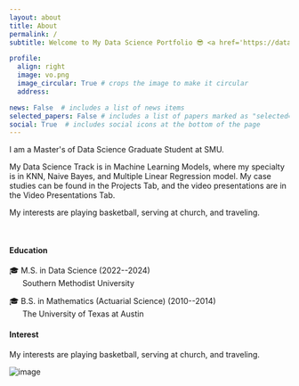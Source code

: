 ```yaml
---
layout: about
title: About
permalink: /
subtitle: Welcome to My Data Science Portfolio 😎 <a href='https://datascience.smu.edu/'>Southern Methodist University</a>

profile:
  align: right
  image: vo.png
  image_circular: True # crops the image to make it circular
  address: 

news: False  # includes a list of news items
selected_papers: False # includes a list of papers marked as "selected={true}"
social: True  # includes social icons at the bottom of the page
---
```


I am a Master's of Data Science Graduate Student at SMU.

My Data Science Track is in Machine Learning Models, where my specialty is in KNN, Naive Bayes, and Multiple Linear Regression model. My case studies can be found in the Projects Tab, and the video presentations are in the Video Presentations Tab.

My interests are playing basketball, serving at church, and traveling.

<br>

<h4>Education</h4>

🎓 M.S. in Data Science (2022--2024) <br>       Southern Methodist University

🎓 B.S. in Mathematics (Actuarial Science) (2010--2014) <br>       The University of Texas at Austin

<h4>Interest</h4>

My interests are playing basketball, serving at church, and traveling.

![image](/assets/images/basketball.jpg)
